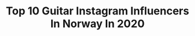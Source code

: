 ---
title: Top 10 Guitar Instagram Influencers In Norway In 2020
description: >-
  Find top guitar Instagram influencers in Norway in 2020. Most popular hashtags: #guitar #norway #birthday #nature.
platform: Instagram
profiles:
  - username: "teloch.mayhem"
    fullname: >-
      Morten Bergeton Iversen
    location: "Norway"
    followers: 44355
    engagement: 601
    commentsToLikes: 0.043345
    id: ck5zj95unh65i0i142d852jh8
    verified: true
    hashtags: "#dunlopstrings, #covid19, #morteniversen, #rip"
  - username: "tobyjor"
    fullname: >-
      Toby
    location: "Norway"
    followers: 5952
    engagement: 3660
    commentsToLikes: 0.016364
    id: ckapa09lpu72m0i78544h7rnz
    verified: false
    hashtags: "#nature, #epicmetal, #saor, #riffs"
  - username: "leprous_toro"
    fullname: >-
      Tor Oddmund Suhrke
    location: "Norway"
    followers: 8556
    engagement: 947
    commentsToLikes: 0.017610
    id: ck15q5uiy193n0i19ykmkpitt
    verified: false
    hashtags: ""
  - username: "guitarchristina"
    fullname: >-
      Christina Sandsengen
    location: "Norway"
    followers: 8151
    engagement: 584
    commentsToLikes: 0.029095
    id: ck9wiag3x1ffh0j788296fvue
    verified: false
    hashtags: "#possibilities, #throwback, #life, #jazzguitar"
  - username: "jarlebernhoft"
    fullname: >-
      Bernhoft
    location: "Norway"
    followers: 27897
    engagement: 481
    commentsToLikes: 0.042050
    id: ck13bixr2vmme0i19n5nopz3e
    verified: true
    hashtags: "#rap, #iphone11promax, #paris, #jarlebernhoft"
  - username: "lisedavidsen"
    fullname: >-
      L I S E  D A V I D S E N
    location: "Norway"
    followers: 6703
    engagement: 1228
    commentsToLikes: 0.043399
    id: ck55k4qraygdk0i11o4x69c0v
    verified: false
    hashtags: "#guitar, #liedrecital, #ainanger, #debutalbum"
  - username: "toradaa"
    fullname: >-
      Tora Dahle Aagård
    location: "Norway"
    followers: 124905
    engagement: 673
    commentsToLikes: 0.033620
    id: ck0tyfbw5mkpg0i19qjca4c5z
    verified: false
    hashtags: "#tommisch, #alvarezguitars, #allenstone, #guitarsdaily"
  - username: "rybakofficial"
    fullname: >-
      🎻 ALEXANDER RYBAK 🎻
    location: "Norway"
    followers: 247841
    engagement: 813
    commentsToLikes: 0.027161
    id: ck13a21lwo8ix0i19xolkfd36
    verified: true
    hashtags: "#morsdag, #whatloveis, #bach, #chaconne"
  - username: "funnybubbledogs"
    fullname: >-
      💬🐾Fᴜɴɴʏ ʙᴜʙʙʟᴇ ᴅᴏɢs🐾💬
    location: "Norway"
    followers: 7055
    engagement: 556
    commentsToLikes: 0.069872
    id: ck8t8syo5lose0j787en1q1nq
    verified: false
    hashtags: "#sohappy, #dogpicture, #dirtydancing, #norway"
  - username: "jazznflyfishing"
    fullname: >-
      jazznflyfishing
    location: "Norway"
    followers: 6299
    engagement: 768
    commentsToLikes: 0.028577
    id: ck14l1ifbsdlk0i197wbgy24k
    verified: false
    hashtags: "#pretty, #manualfocus, #comingsoon, #bestvintagelens"
---
